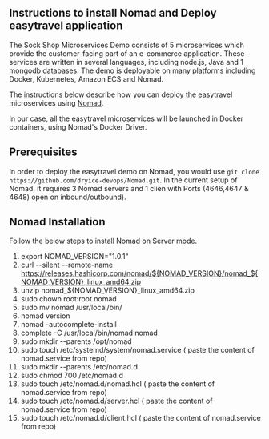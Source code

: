 ## Instructions to install Nomad and Deploy easytravel application
The Sock Shop Microservices Demo consists of 5 microservices which provide the customer-facing part of an e-commerce application. These services are written in several languages, including node.js, Java and 1 mongodb databases. The demo is deployable on many platforms including Docker, Kubernetes, Amazon ECS and Nomad.

The instructions below describe how you can deploy the easytravel microservices using [Nomad](https://www.nomadproject.io/).

In our case, all the easytravel microservices will be launched in Docker containers, using Nomad's Docker Driver.  

## Prerequisites
In order to deploy the easytravel demo on Nomad, you would use `git clone https://github.com/dryice-devops/Nomad.git`. In the current setup of Nomad, it requires 3 Nomad servers and 1 clien with Ports (4646,4647 & 4648) open on inbound/outbound).

## Nomad Installation
Follow the below steps to install Nomad on Server mode.

1. export NOMAD_VERSION="1.0.1"
2. curl --silent --remote-name https://releases.hashicorp.com/nomad/${NOMAD_VERSION}/nomad_${NOMAD_VERSION}_linux_amd64.zip
3. unzip nomad_${NOMAD_VERSION}_linux_amd64.zip
4. sudo chown root:root nomad
5. sudo mv nomad /usr/local/bin/
6. nomad version
7. nomad -autocomplete-install
8. complete -C /usr/local/bin/nomad nomad
9. sudo mkdir --parents /opt/nomad
10. sudo touch /etc/systemd/system/nomad.service ( paste the content of nomad.service from repo)
11. sudo mkdir --parents /etc/nomad.d
12. sudo chmod 700 /etc/nomad.d
13. sudo touch /etc/nomad.d/nomad.hcl   ( paste the content of nomad.service from repo)
14. sudo touch /etc/nomad.d/server.hcl  ( paste the content of nomad.service from repo)
15. sudo touch /etc/nomad.d/client.hcl  ( paste the content of nomad.service from repo)
